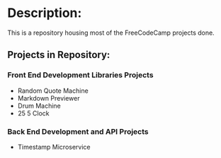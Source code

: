 # Description:

This is a repository housing most of the FreeCodeCamp projects done.

## Projects in Repository:

### Front End Development Libraries Projects
- Random Quote Machine
- Markdown Previewer
- Drum Machine
- 25 5 Clock

### Back End Development and API Projects
- Timestamp Microservice
